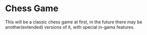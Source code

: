 # Chess Game

This will be a classic chess game at first, in the future there may be another(extended) versions of it, with special in-gama features.